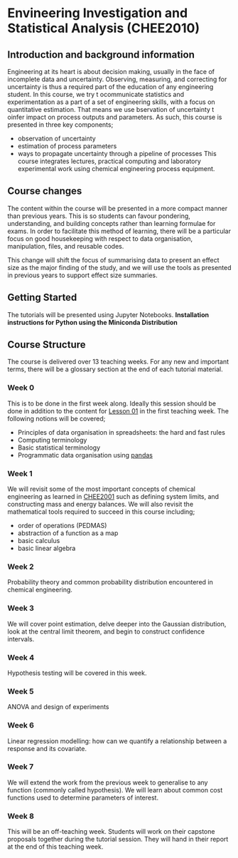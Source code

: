 # Envineering Investigation and Statistical Analysis (CHEE2010)
## Introduction and background information
Engineering at its heart is about decision making, usually in the face of
incomplete data and uncertainty. Observing, measuring, and correcting for
uncertainty is thus a required part of the education of any engineering
student. In this course, we try t ocommunicate statistics and experimentation
as a part of a set of engineering skills, with a focus on quantitative
estimation. That means we use bservation of uncertainty t oinfer impact on
process outputs and parameters. As such, this course is presented in three key
components;
 - observation of uncertainty
 - estimation of process parameters
 - ways to propagate uncertainty through a pipeline of processes
This course integrates lectures, practical computing and laboratory
experimental work using chemical engineering process equipment.

## Course changes
The content within the course will be presented in a more compact manner than
previous years. This is so students can favour pondering, understanding, and
building concepts rather than learning formulae for exams. In order to
facilitate this method of learning, there will be a particular focus on good
housekeeping with respect to data organisation, manipulation, files, and
reusable codes.

This change will shift the focus of summarising data to present an effect size
as the major finding of the study, and we will use the tools as presented in
previous years to support effect size summaries.

## Getting Started
The tutorials will be presented using Jupyter Notebooks. **Installation
instructions for Python using the Miniconda Distribution**

## Course Structure
The course is delivered over 13 teaching weeks. For any new and important
terms, there will be a glossary section at the end of each tutorial material.

### Week 0
This is to be done in the first week along. Ideally this session should be done
in addition to the content for [Lesson 01](./Lesson01) in the first teaching
week. The following notions will be covered;
 - Principles of data organisation in spreadsheets: the hard and fast rules
 - Computing terminology
 - Basic statistical terminology
 - Programmatic data organisation using
   [pandas](https://pandas.pydata.org/pandas-docs/stable/)

### Week 1
We will revisit some of the most important concepts of chemical engineering as
learned in
[CHEE2001](https://my.uq.edu.au/programs-courses/course.html?course_code=CHEE2001)
such as defining system limits, and constructing mass and energy balances. We
will also revisit the mathematical tools required to succeed in this course
including;
 - order of operations (PEDMAS)
 - abstraction of a function as a map
 - basic calculus
 - basic linear algebra

### Week 2
Probability theory and common probability distribution encountered in chemical
engineering.

### Week 3
We will cover point estimation, delve deeper into the Gaussian distribution,
look at the central limit theorem, and begin to construct confidence intervals.

### Week 4
Hypothesis testing will be covered in this week.

### Week 5
ANOVA and design of experiments

### Week 6
Linear regression modelling: how can we quantify a relationship between a
response and its covariate.

### Week 7
We will extend the work from the previous week to generalise to any function
(commonly called hypothesis). We will learn about common cost functions used to
determine parameters of interest.

### Week 8
This will be an off-teaching week. Students will work on their capstone
proposals together during the tutorial session. They will hand in their report
at the end of this teaching week.
